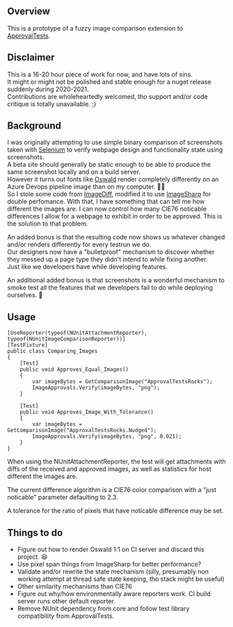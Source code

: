 ﻿## Overview

This is a prototype of a fuzzy image comparison extension to [ApprovalTests](https://github.com/approvals/ApprovalTests.Net).

## Disclaimer

This is a 16-20 hour piece of work for now, and have lots of sins.  
It might or might not be polished and stable enough for a nuget release
suddenly during 2020-2021.  
Contributions are wholeheartedly welcomed, tho support and/or code critique is totally unavailable. ;)

## Background

I was originally attempting to use simple binary comparison of screenshots
taken with [Selenium](https://github.com/SeleniumHQ/selenium) to verify webpage
design and functionality state using screenshots.    
A beta site should generally be static enough to be able to produce the same
screenshot locally and on a build server.  
However it turns out fonts like [Oswald](https://fonts.google.com/specimen/Oswald?query=oswald)
render completely differently on an Azure Devops pipeline image than on my computer. 🤷‍♂️  
So I stole some code from [ImageDiff](https://github.com/richclement/ImageDiff),
modified it to use [ImageSharp](https://github.com/SixLabors/ImageSharp) for
double perfomance. With that, I have something that can tell me how different the
images are. I can now control how many CIE76 noticable differences I allow for a
webpage to exhibit in order to be approved. This is the solution to that problem.

An added bonus is that the resulting code now shows us whatever changed
and/or renders differently for every testrun we do.  
Our designers now have a "bulletproof" mechanism to discover whether they
messed up a page type they didn't intend to while fixing another.  
Just like we developers have while developing features.

An additional added bonus is that screenshots is a wonderful mechanism to
smoke test all the features that we developers fail to do while deploying ourselves. 👼

## Usage

    [UseReporter(typeof(NUnitAttachmentReporter), typeof(NUnitImageComparisonReporter))]
    [TestFixture]
    public class Comparing_Images
    {
        [Test]
        public void Approves_Equal_Images()
        {
            var imageBytes = GetComparisonImage("ApprovalTestsRocks");
            ImageApprovals.Verify(imageBytes, "png");
        }

        [Test]
        public void Approves_Image_With_Tolerance()
        {
            var imageBytes = GetComparisonImage("ApprovalTestsRocks.Nudged");
            ImageApprovals.Verify(imageBytes, "png", 0.021);
        }
    }

When using the NUnitAttachmentReporter, the test will get attachments with
diffs of the received and approved images, as well as statistics for host different
the images are.

The current difference algorithm is a CIE76 color comparison with a
"just noticable" parameter defaulting to 2.3. 

A tolerance for the ratio of pixels that have noticable difference may be set.

## Things to do

- Figure out how to render Oswald 1:1 on CI server and discard this project. 😆
- Use pixel span things from ImageSharp for better performance?
- Validate and/or rewrite the state mechanism (silly, presumably non working attempt at thread safe state keeping, tho stack might be useful)
- Other similarity mechanisms than CIE76
- Figure out why/how environmentally aware reporters work. CI build server runs other default reporter.
- Remove NUnit dependency from core and follow test library compatibility from ApprovalTests.
